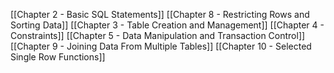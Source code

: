 [[Chapter 2 - Basic SQL Statements]]
[[Chapter 8 - Restricting Rows and Sorting Data]]
[[Chapter 3 - Table Creation and Management]]
[[Chapter 4 - Constraints]]
[[Chapter 5 - Data Manipulation and Transaction Control]]
[[Chapter 9 - Joining Data From Multiple Tables]]
[[Chapter 10 - Selected Single Row Functions]]
